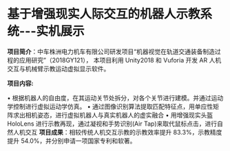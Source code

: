 # 基于增强现实人际交互的机器人示教系统---实机展示



**项目简介**：中车株洲电力机车有限公司研发项目“机器视觉在轨道交通装备制造过程的应用研究”（2018GY121），
本项目利用 Unity2018 和 Vuforia 开发 AR 人机交互与机械臂示教运动虚拟显示软件。

**项目内容:**

• 根据机器人的自由度，在其运动关节处拆分，对各个关节进行建模。并通过运动学控制进行虚拟运动学仿真。
• 通过图像识别算法提取匹配特征点，用单应性矩阵求出相机姿态，进行虚拟机器人与真实机器人的虚实融合
• 用增强现实头盔 HoloLens 进行示教再现，通过凝视和手势识别(Air Tap)来取代鼠标点击，进行自然人机交互
**项目成果**：相较传统人机交互示教的示教效率提升 83.3%，示教精度提升 54.0%，并分别申请一项国家专利和软著。
